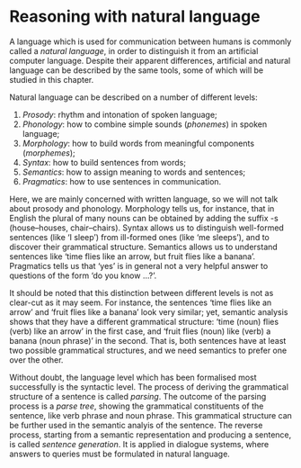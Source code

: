 <!--H2: Chapter 7-->
# Reasoning with natural language #

A language which is used for communication between humans is commonly called a *natural language*, in order to distinguish it from an artificial computer language. Despite their apparent differences, artificial and natural language can be described by the same tools, some of which will be studied in this chapter.

Natural language can be described on a number of different levels:

<!--roman list-->
1. *Prosody*: rhythm and intonation of spoken language;
1. *Phonology*: how to combine simple sounds (*phonemes*) in spoken language;
1. *Morphology*: how to build words from meaningful components (*morphemes*);
1. *Syntax*: how to build sentences from words;
1. *Semantics*: how to assign meaning to words and sentences;
1. *Pragmatics*: how to use sentences in communication.

Here, we are mainly concerned with written language, so we will not talk about prosody and phonology. Morphology tells us, for instance, that in English the plural of many nouns can be obtained by adding the suffix -s (house&ndash;houses, chair&ndash;chairs). Syntax allows us to distinguish well-formed sentences (like &lsquo;I sleep&rsquo;) from ill-formed ones (like &lsquo;me sleeps&rsquo;), and to discover their grammatical structure. Semantics allows us to understand sentences like &lsquo;time flies like an arrow, but fruit flies like a banana&rsquo;. Pragmatics tells us that &lsquo;yes&rsquo; is in general not a very helpful answer to questions of the form &lsquo;do you know &hellip;?&rsquo;.

It should be noted that this distinction between different levels is not as clear-cut as it may seem. For instance, the sentences &lsquo;time flies like an arrow&rsquo; and &lsquo;fruit flies like a banana&rsquo; look very similar; yet, semantic analysis shows that they have a different grammatical structure: &lsquo;time (noun) flies (verb) like an arrow&rsquo; in the first case, and &lsquo;fruit flies (noun) like (verb) a banana (noun phrase)&rsquo; in the second. That is, both sentences have at least two possible grammatical structures, and we need semantics to prefer one over the other.

Without doubt, the language level which has been formalised most successfully is the syntactic level. The process of deriving the grammatical structure of a sentence is called *parsing*. The outcome of the parsing process is a *parse tree*, showing the grammatical constituents of the sentence, like verb phrase and noun phrase. This grammatical structure can be further used in the semantic analyis of the sentence. The reverse process, starting from a semantic representation and producing a sentence, is called *sentence generation*. It is applied in dialogue systems, where answers to queries must be formulated in natural language.
